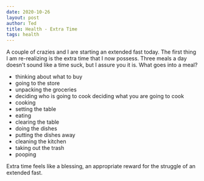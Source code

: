 ```yaml
---
date: 2020-10-26
layout: post
author: Ted
title: Health - Extra Time
tags: health
---
```

A couple of crazies and I are starting an extended fast today. The first thing I am re-realizing is the extra time that I now possess. Three meals a day doesn't sound like a time suck, but I assure you it is. What goes into a meal?

- thinking about what to buy
- going to the store
- unpacking the groceries
- deciding who is going to cook
deciding what you are going to cook
- cooking
- setting the table
- eating
- clearing the table
- doing the dishes
- putting the dishes away
- cleaning the kitchen
- taking out the trash
- pooping

Extra time feels like a blessing, an appropriate reward for the struggle of an extended fast. 
